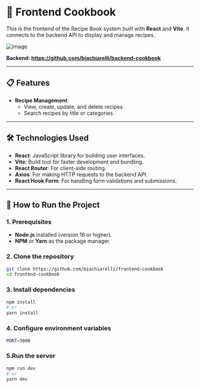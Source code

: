 # 🍴 Frontend Cookbook

This is the frontend of the Recipe Book system built with **React** and **Vite**. It connects to the backend API to display and manage recipes.

![image](https://github.com/user-attachments/assets/bf480ed4-eb56-4a29-a09e-d7cef2cda919)


**Backend: https://github.com/biachiarelli/backend-cookbook**

---

## 📋 Features

- **Recipe Management**:
  - View, create, update, and delete recipes.
  - Search recipes by title or categories.


---

## 🛠️ Technologies Used

- **React**: JavaScript library for building user interfaces.
- **Vite**: Build tool for faster development and bundling.
- **React Router**: For client-side routing.
- **Axios**: For making HTTP requests to the backend API.
- **React Hook Form**: For handling form validations and submissions.

---

## 🚀 How to Run the Project

### 1. Prerequisites

- **Node.js** installed (version 16 or higher).
- **NPM** or **Yarn** as the package manager.

### 2. Clone the repository

```bash
git clone https://github.com/biachiarelli/frontend-cookbook
cd frontend-cookbook
```


### 3. Install dependencies

```bash
npm install
# or
yarn install
```

### 4. Configure environment variables

```bash
PORT=3000
```

### 5.Run the server
```bash
npm run dev
# or
yarn dev
```

